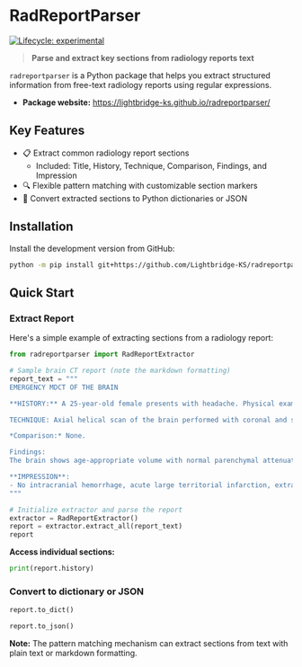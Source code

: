 # RadReportParser

<!-- badges: start -->
[![Lifecycle:
experimental](https://img.shields.io/badge/lifecycle-experimental-orange.svg)](https://lifecycle.r-lib.org/articles/stages.html#experimental)
<!-- badges: end -->


> **Parse and extract key sections from radiology reports text**

`radreportparser` is a Python package that helps you extract structured information from free-text radiology reports using regular expressions.


- **Package website:** <https://lightbridge-ks.github.io/radreportparser/>



## Key Features

- 📋 Extract common radiology report sections 
  - Included: Title, History, Technique, Comparison, Findings, and Impression
- 🔍 Flexible pattern matching with customizable section markers
- 🔄 Convert extracted sections to Python dictionaries or JSON

## Installation

Install the development version from GitHub:

```bash
python -m pip install git+https://github.com/Lightbridge-KS/radreportparser
```

## Quick Start

### Extract Report

Here's a simple example of extracting sections from a radiology report:

```python
from radreportparser import RadReportExtractor

# Sample brain CT report (note the markdown formatting)
report_text = """
EMERGENCY MDCT OF THE BRAIN

**HISTORY:** A 25-year-old female presents with headache. Physical examination reveals no focal neurological deficits.

TECHNIQUE: Axial helical scan of the brain performed with coronal and sagittal reconstructions.

*Comparison:* None.

Findings:
The brain shows age-appropriate volume with normal parenchymal attenuation and gray-white differentiation. No acute infarction or hemorrhage identified. The ventricles are normal in size without intraventricular hemorrhage. No extra-axial collection, midline shift, or brain herniation. The vascular structures appear normal. The calvarium and skull base show no fracture. Visualized paranasal sinuses, mastoids, and upper cervical spine are unremarkable.

**IMPRESSION**:
- No intracranial hemorrhage, acute large territorial infarction, extra-axial collection, midline shift, brain herniation, or skull fracture identified.
"""

# Initialize extractor and parse the report
extractor = RadReportExtractor()
report = extractor.extract_all(report_text)
report
```

**Access individual sections:**

```python
print(report.history)
```


### Convert to dictionary or JSON

```python
report.to_dict()
```

```python
report.to_json()
```


**Note:** The pattern matching mechanism can extract sections from text with plain text or markdown formatting. 

